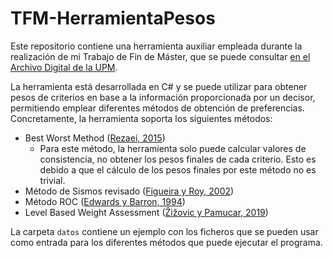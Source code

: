 # TFM-HerramientaPesos
Este repositorio contiene una herramienta auxiliar empleada durante la realización de mi Trabajo de Fin de Máster, que se puede consultar [en el Archivo Digital de la UPM](https://oa.upm.es/71403/).

La herramienta está desarrollada en C# y se puede utilizar para obtener pesos de criterios en base a la información proporcionada por un decisor, permitiendo emplear diferentes métodos de obtención de preferencias. Concretamente, la herramienta soporta los siguientes métodos:

- Best Worst Method ([Rezaei, 2015](https://doi.org/10.1016/j.omega.2014.11.009))
	- Para este método, la herramienta solo puede calcular valores de consistencia, no obtener los pesos finales de cada criterio. Esto es debido a que el cálculo de los pesos finales por este método no es trivial.
- Método de Sismos revisado ([Figueira y Roy, 2002](https://doi.org/10.1016/S0377-2217(01)00370-8))
- Método ROC ([Edwards y Barron, 1994](https://doi.org/10.1006/obhd.1994.1087))
- Level Based Weight Assessment ([Žižovic y Pamucar, 2019](https://www.dmame.rabek.org/index.php/dmame/article/view/48))

La carpeta `datos` contiene un ejemplo con los ficheros que se pueden usar como entrada para los diferentes métodos que puede ejecutar el programa.